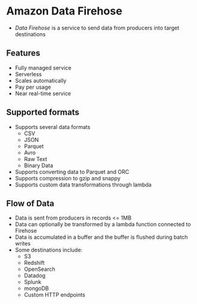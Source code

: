 # Amazon Data Firehose

- *Data Firehose* is a service to send data from producers into target destinations

## Features

- Fully managed service
- Serverless
- Scales automatically
- Pay per usage
- Near real-time service

## Supported formats
- Supports several data formats
    - CSV
    - JSON
    - Parquet
    - Avro
    - Raw Text
    - Binary Data
- Supports converting data to Parquet and ORC
- Supports compression to gzip and snappy
- Supports custom data transformations through lambda

## Flow of Data

- Data is sent from producers in records <= 1MB
- Data can optionally be transformed by a lambda function connected to Firehose
- Data is accumulated in a buffer and the buffer is flushed during batch writes
- Some destinations include:
    - S3
    - Redshift
    - OpenSearch
    - Datadog
    - Splunk
    - mongoDB
    - Custom HTTP endpoints
